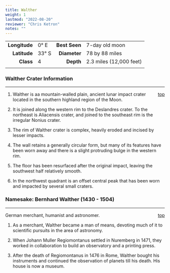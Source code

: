 ```yaml
---
title: Walther
weight: 1
lastmod: "2022-08-20"
reviewer: "Chris Ketron"
notes: ""
---
```


|               |           |               |                         |
| ------------: | :-------- | ------------: | :---------------------- |
| **Longitude** | 0&deg; E  | **Best Seen** | 7-day old moon          |
|  **Latitude** | 33&deg; S |  **Diameter** | 78 by 88 miles          |
|     **Class** | 4         |     **Depth** | 2.3 miles (12,000 feet) |
|               |           |               |                         |

### Walther Crater Information

---
<span style='float:right;'>[top](#)</span>

1. Walther is aa mountain-walled plain, ancient lunar impact crater located in the southern highland region of the Moon.

2. It is joined along the western rim to the Deslandres crater. To the northeast is Aliacensis crater, and joined to the southeast rim is the irregular Nonius crater.

3. The rim of Walther crater is complex, heavily eroded and incised by lesser impacts.

4. The wall retains a generally circular form, but many of its features have been worn away and there is a slight protruding bulge in the western rim.

5. The floor has been resurfaced after the original impact, leaving the southwest half relatively smooth.

6. In the northwest quadrant is an offset central peak that has been worn and impacted by several small craters.

### Namesake: Bernhard Walther (1430 - 1504)

---
<span style='float:right;'>[top](#)</span>

German merchant, humanist and astronomer.

1. As a merchant, Walther became a man of means, devoting much of it to scientific pursuits in the area of astronomy.

2. When Johann Muller Regiomontanus settled in Nuremberg in 1471, they worked in collaboration to build an observatory and a printing press.

3. After the death of Regiomontanus in 1476 in Rome, Walther bought his instruments and continued the observation of planets till his death. His house is now a museum.
